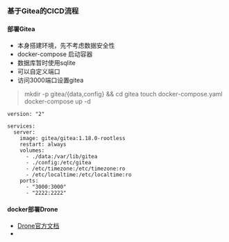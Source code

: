 ### 基于Gitea的CICD流程
#### 部署Gitea
- 本身搭建环境，先不考虑数据安全性
- docker-compose 启动容器
- 数据库暂时使用sqlite
- 可以自定义端口
- 访问3000端口设置gitea
> mkdir -p gitea/{data,config} && cd gitea
> touch docker-compose.yaml
> docker-compose up -d

```
version: "2"

services:
  server:
    image: gitea/gitea:1.18.0-rootless
    restart: always
    volumes:
      - ./data:/var/lib/gitea
      - ./config:/etc/gitea
      - /etc/timezone:/etc/timezone:ro
      - /etc/localtime:/etc/localtime:ro
    ports:
      - "3000:3000"
      - "2222:2222"
```

#### docker部署Drone
- [Drone官方文档](https://docs.drone.io/server/provider/gitea/)
- 